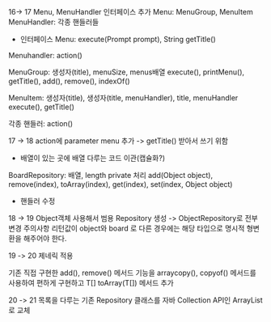 16-> 17 
Menu, MenuHandler 인터페이스 추가
Menu: MenuGroup, MenuItem
MenuHandler: 각종 핸들러들

- 인터페이스
Menu: execute(Prompt prompt), String getTitle()

Menuhandler: action()


MenuGroup: 생성자(title), menuSize, menus배열
execute(), printMenu(), getTitle(), add(), remove(), indexOf()

MenuItem: 생성자(title), 생성자(title, menuHandler), title, menuHandler
execute(), getTitle()

각종 핸들러: action()


17 -> 18
action에 parameter menu 추가 -> getTitle() 받아서 쓰기 위함

- 배열이 있는 곳에 배열 다루는 코드 이관(캡슐화?)

BoardRepository: 배열, length private 처리
add(Object object),  remove(index), toArray(index), get(index), set(index, Object object) 

- 핸들러 수정

18 -> 19
Object객체 사용해서 범용 Repository 생성
-> ObjectRepository로 전부 변경
주의사항
리턴값이 object와 board 로 다른 경우에는 해당 타입으로 명시적 형변환을 해주어야 한다. 

19 -> 20 
제네릭 적용

기존 직접 구현한 add(), remove() 메서드 기능을 arraycopy(), copyof() 메서드를 사용하여 편하게 구현하고 T[] toArray(T[]) 메서드 추가

20 -> 21
목록을 다루는 기존 Repository 클래스를 자바 Collection API인 ArrayList로 교체


